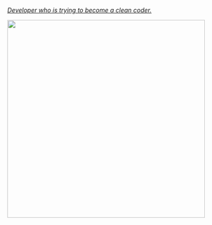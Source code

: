 [_Developer who is trying to become a clean coder._](https://webdevtechblog.com)

<p align="left">
<img src="https://github-readme-stats.vercel.app/api?username=BAEKJungHo&show_icons=true&theme=outrun" width="450"/> 
</p>

